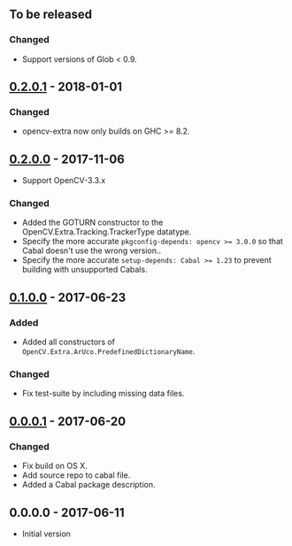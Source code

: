 ## To be released

### Changed

- Support versions of Glob < 0.9.


## [0.2.0.1] - 2018-01-01

### Changed

- opencv-extra now only builds on GHC >= 8.2.


## [0.2.0.0] - 2017-11-06

- Support OpenCV-3.3.x

### Changed

- Added the GOTURN constructor to the OpenCV.Extra.Tracking.TrackerType datatype.
- Specify the more accurate `pkgconfig-depends: opencv >= 3.0.0` so that Cabal
  doesn't use the wrong version..
- Specify the more accurate `setup-depends: Cabal >= 1.23` to prevent building
  with unsupported Cabals.


## [0.1.0.0] - 2017-06-23

### Added

- Added all constructors of `OpenCV.Extra.ArUco.PredefinedDictionaryName`.

### Changed

- Fix test-suite by including missing data files.


## [0.0.0.1] - 2017-06-20

### Changed

- Fix build on OS X.
- Add source repo to cabal file.
- Added a Cabal package description.


## 0.0.0.0 - 2017-06-11

- Initial version


[0.2.0.1]: https://github.com/LumiGuide/haskell-opencv/compare/opencv-extra-0.2.0.0...opencv-extra-0.2.0.1
[0.2.0.0]: https://github.com/LumiGuide/haskell-opencv/compare/opencv-extra-0.1.0.0...opencv-extra-0.2.0.0
[0.1.0.0]: https://github.com/LumiGuide/haskell-opencv/compare/opencv-extra-0.0.0.1...opencv-extra-0.1.0.0
[0.0.0.1]: https://github.com/LumiGuide/haskell-opencv/compare/opencv-extra-0.0.0.0...opencv-extra-0.0.0.1
